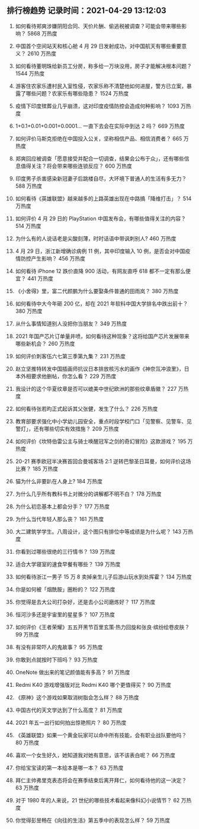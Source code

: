 
## 排行榜趋势 记录时间：2021-04-29 13:12:03
  
  1. 如何看待郑爽涉嫌阴阳合同、天价片酬、偷逃税被调查？可能会带来哪些影响？ 5868 万热度
    
  2. 中国首个空间站天和核心舱 4 月 29 日发射成功，对中国航天有哪些重要意义？ 2610 万热度
    
  3. 如何看待董明珠给新员工分房，称多给一万块没用，房子才能解决根本问题？ 1544 万热度
    
  4. 游客住农家乐遭村民入室性侵，农家乐称不清楚他如何进屋，警方已立案，暴露了哪些问题？农家乐有哪些隐患？ 1524 万热度
    
  5. 疫情下印度殡葬业几乎崩溃，这对印度疫情防控会造成何种影响？ 1093 万热度
    
  6. 1+0.1+0.01+0.001+0.0001... 一直下去会在实际中到达 2 吗？ 669 万热度
    
  7. 如何评价马斯克拒绝在中国投入公关，坚称相信产品、相信消费者？ 665 万热度
    
  8. 郑爽回应被调查「愿意接受并配合一切调查，结果会公布于众」，还有哪些信息值得关注？将会带来哪些连锁反应？ 600 万热度
    
  9. 印度男子杀害感染新冠妻子后跳楼自尽，大环境下普通人的生活有多无力？ 588 万热度
    
  10. 如何看待《英雄联盟》越来越多的上路英雄出现在中路搞「降维打击」？ 514 万热度
    
  11. 如何评价 4 月 29 日的 PlayStation 中国发布会，有哪些值得关注的内容？ 514 万热度
    
  12. 为什么有的人说话老是尖酸刻薄，时时话语中带讽刺别人? 460 万热度
    
  13. 4 月 29 日，浙江新增确诊病例 11 例，其中印度输入 10 例，是否会对中国疫情防控产生影响？ 456 万热度
    
  14. 如何看待 iPhone 12 跌价直降 900 活动，有网友直呼 618 都不一定有那么便宜？ 441 万热度
    
  15. 《小舍得》里，富二代颜鹏为什么要娶条件普通的田雨岚？ 380 万热度
    
  16. 如何看待中大今年砸 200 亿，却在 2021 年软科中国大学排名中跌出前十？ 380 万热度
    
  17. 从什么事情知道别人没把你当朋友？ 349 万热度
    
  18. 2021 年国产芯片订单量井喷，如何看待这种现象？这将给国产芯片发展带来哪些新机会？ 260 万热度
    
  19. 如何评价刺客伍六七第三季第九集？ 231 万热度
    
  20. 赵立坚推特转发中国插画师抗议日本排放核污水的画作《神奈氚冲浪里》，日本外相要求他删帖，你怎么看？ 229 万热度
    
  21. 我设计的这个华夏纹章是否可以媲美中世纪欧洲的那些纹章盾徽？ 227 万热度
    
  22. 如何看待张若昀正式起诉其父张健，发生了什么？ 226 万热度
    
  23. 教育部要求强化中小学幼儿园安全，重点时段学校门口「见警察、见警车、见警灯」，还有哪些切实有效措施？ 209 万热度
    
  24. 如何评价《坎特伯雷公主与骑士唤醒冠军之剑的奇幻冒险》这款游戏？ 195 万热度
    
  25. 20-21 赛季欧冠半决赛首回合曼城客场 2:1 逆转巴黎圣日耳曼，如何评价这场比赛？ 185 万热度
    
  26. 猫为什么非要趴在人身上? 184 万热度
    
  27. 为什么几乎所有教科书上对微分的讲解都不明不白？ 178 万热度
    
  28. 为什么初恋基本上都会分手？ 177 万热度
    
  29. 为什么当代年轻人那么丧？ 161 万热度
    
  30. 大二建筑学学生。八周设计，这个图只有排位中等成绩是为什么呢？ 143 万热度
    
  31. 你看到过哪些很绝的三行情书？ 139 万热度
    
  32. 适合大学寝室的速食早餐有哪些？ 139 万热度
    
  33. 如何看待浙江一男子 15 万 8 卖掉亲生儿子后游山玩水到处挥霍？ 134 万热度
    
  34. 你是如何被「烟酰胺」圈粉的？ 122 万热度
    
  35. 你觉得是去大公司打杂好，还是去小公司磨炼好？ 117 万热度
    
  36. 恒河沙多还是宇宙里的星星多？ 107 万热度
    
  37. 如何评价《王者荣耀》五五开黑节百里玄策·热力回旋和张良·缤纷绘卷皮肤？ 99 万热度
    
  38. 有没有非常吓人的鬼故事？ 95 万热度
    
  39. 你敢到点就按时下班吗？ 93 万热度
    
  40. OneNote 做出来的笔记颜值能有多高？ 91 万热度
    
  41. Redmi K40 游戏增强版对比 Redmi K40 哪个更值得买？ 90 万热度
    
  42. 《原神》这个游戏如果取消树脂会怎么样？ 88 万热度
    
  43. 中国古代的天文学达到了什么高度？ 81 万热度
    
  44. 2021 年五一出行如何拍出惊艳照片？ 80 万热度
    
  45. 《英雄联盟》如果一个黄金玩家可以命中所有技能，会有职业战队要他吗？ 80 万热度
    
  46. 喜欢一个女生好久，她知道我对她有意思，该不该表白呢？ 66 万热度
    
  47. 你给宝宝读的第一本绘本是哪一本？ 63 万热度
    
  48. 拜仁主帅弗里克表态将会在赛季结束后离开拜仁，如何看待他的这一决定？ 63 万热度
    
  49. 对于 1980 年的人来说，21 世纪的哪些技术看起来像科幻小说情节？ 62 万热度
    
  50. 你觉得彭昱畅在《向往的生活》第五季中的表现怎么样？ 59 万热度
    
